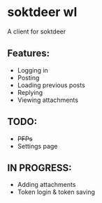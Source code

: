 # soktdeer wl

A client for soktdeer

## Features:

 - Logging in
 - Posting
 - Loading previous posts
 - Replying
 - Viewing attachments

## TODO:

 - ~~PFPs~~
 - Settings page

## IN PROGRESS:

 - Adding attachments
 - Token login & token saving